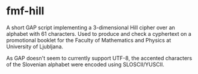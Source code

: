 # fmf-hill

A short GAP script implementing a 3-dimensional Hill cipher over an alphabet with 61 characters. Used to produce and check a cyphertext on a promotional booklet for the Faculty of Mathematics and Physics at University of Ljubljana.

As GAP doesn't seem to currently support UTF-8, the accented characters of the Slovenian alphabet were encoded using SLOSCII/YUSCII.
